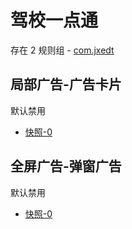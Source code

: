 # 驾校一点通

存在 2 规则组 - [com.jxedt](/src/apps/com.jxedt.ts)

## 局部广告-广告卡片

默认禁用

- [快照-0](https://i.gkd.li/i/13195641)

## 全屏广告-弹窗广告

默认禁用

- [快照-0](https://i.gkd.li/i/13476741)
